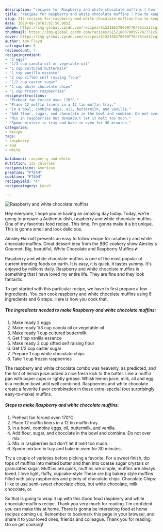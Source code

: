 ```yaml
---
description: "recipes for Raspberry and white chocolate muffins | how to keep Raspberry and white chocolate muffins"
title: "recipes for Raspberry and white chocolate muffins | how to keep Raspberry and white chocolate muffins"
slug: 214-recipes-for-raspberry-and-white-chocolate-muffins-how-to-keep-raspberry-and-white-chocolate-muffins
date: 2020-08-26T02:02:56.085Z
image: https://img-global.cpcdn.com/recipes/6152186378059776/751x532cq70/raspberry-and-white-chocolate-muffins-recipe-main-photo.jpg
thumbnail: https://img-global.cpcdn.com/recipes/6152186378059776/751x532cq70/raspberry-and-white-chocolate-muffins-recipe-main-photo.jpg
cover: https://img-global.cpcdn.com/recipes/6152186378059776/751x532cq70/raspberry-and-white-chocolate-muffins-recipe-main-photo.jpg
author: Ann Floyd
ratingvalue: 5
reviewcount: 7
recipeingredient:
- "2 eggs"
- "1/3 cup canola oil or vegetable oil"
- "1 cup cultured buttermilk"
- "1 tsp vanilla essence"
- "2 cup sifted self raising flour"
- "1/2 cup caster sugar"
- "1 cup white chocolate chips"
- "1 cup frozen raspberries"
recipeinstructions:
- "Preheat fan forced oven 170°C."
- "Place 12 muffin liners in a 12 tin muffin tray."
- "In a bowl, combine eggs, oil, buttermilk, and vanilla."
- "Add flour, sugar, and chocolate in the bowl and combine. Do not over mix."
- "Mix in raspberries but don&#39;t let it melt too much."
- "Spoon mixture in tray and bake in oven for 30 minutes."
categories:
- Recipe
tags:
- raspberry
- and
- white

katakunci: raspberry and white 
nutrition: 135 calories
recipecuisine: American
preptime: "PT24M"
cooktime: "PT40M"
recipeyield: "4"
recipecategory: Lunch

---
```



![Raspberry and white chocolate muffins](https://img-global.cpcdn.com/recipes/6152186378059776/751x532cq70/raspberry-and-white-chocolate-muffins-recipe-main-photo.jpg)

Hey everyone, I hope you're having an amazing day today. Today, we're going to prepare a Authentic dish, raspberry and white chocolate muffins. One of my favorites food recipe. This time, I'm gonna make it a bit unique. This is gonna smell and look delicious.

Ainsley Harriott presents an easy to follow recipe for raspberry and white chocolate muffins. Great dessert idea from the BBC cookery show Ainsley&#39;s Gourmet. Big, beautiful, White Chocolate and Raspberry Muffins 💕.

Raspberry and white chocolate muffins is one of the most popular of current trending foods on earth. It is easy, it is quick, it tastes yummy. It's enjoyed by millions daily. Raspberry and white chocolate muffins is something that I have loved my entire life. They are fine and they look fantastic.


To get started with this particular recipe, we have to first prepare a few ingredients. You can cook raspberry and white chocolate muffins using 8 ingredients and 6 steps. Here is how you cook that.

<!--inarticleads1-->

##### The ingredients needed to make Raspberry and white chocolate muffins:

1. Make ready 2 eggs
1. Make ready 1/3 cup canola oil or vegetable oil
1. Make ready 1 cup cultured buttermilk
1. Get 1 tsp vanilla essence
1. Make ready 2 cup sifted self raising flour
1. Get 1/2 cup caster sugar
1. Prepare 1 cup white chocolate chips
1. Take 1 cup frozen raspberries


The raspberry and white chocolate combo was heavenly, as predicted, and the hint of lemon juice added a nice fresh kick to the batter. Line a muffin pan with paper cups or lightly grease. Whisk lemon juice, milk, oil and egg in a medium bowl until well combined. Raspberries and white chocolate create a favorite flavor combination in these extra-special (but surprisingly easy-to-make) muffins. 

<!--inarticleads2-->

##### Steps to make Raspberry and white chocolate muffins:

1. Preheat fan forced oven 170°C.
1. Place 12 muffin liners in a 12 tin muffin tray.
1. In a bowl, combine eggs, oil, buttermilk, and vanilla.
1. Add flour, sugar, and chocolate in the bowl and combine. Do not over mix.
1. Mix in raspberries but don&#39;t let it melt too much.
1. Spoon mixture in tray and bake in oven for 30 minutes.


Try a couple of varieties before picking a favorite. For a sweet finish, dip tops of muffins into melted butter and then into coarse sugar crystals or granulated sugar. Muffins are quick, muffins are simple, muffins are always loved. I love light, fluffy, cupcake-style These are big bakery style muffins filled with juicy raspberries and plenty of chocolate chips. Chocolate Chips: I like to use semi-sweet chocolate chips, but white chocolate, milk chocolate, or. 

So that is going to wrap it up with this Good food raspberry and white chocolate muffins recipe. Thank you very much for reading. I'm confident you can make this at home. There is gonna be interesting food at home recipes coming up. Remember to bookmark this page in your browser, and share it to your loved ones, friends and colleague. Thank you for reading. Go on get cooking!
